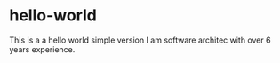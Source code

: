 # hello-world
This is a a hello world simple version
I am software architec with over 6 years experience.
